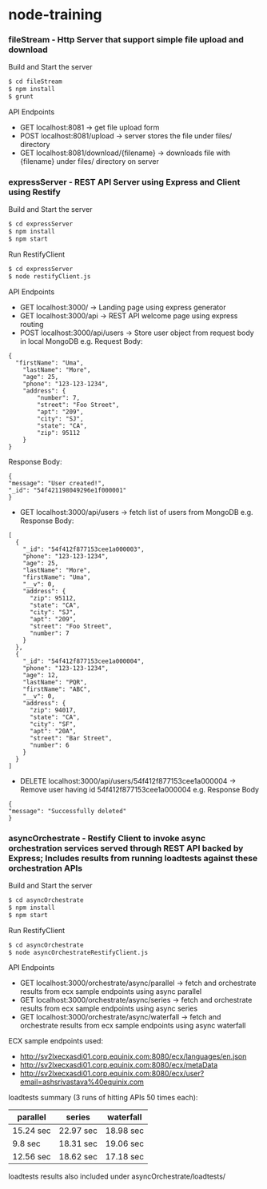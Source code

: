 # node-training

### fileStream - Http Server that support simple file upload and download

Build and Start the server
```sh
$ cd fileStream
$ npm install
$ grunt
```
API Endpoints
- GET localhost:8081 -> get file upload form
- POST localhost:8081/upload -> server stores the file under files/ directory
- GET localhost:8081/download/{filename} -> downloads file with {filename} under files/ directory on server

### expressServer - REST API Server using Express and Client using Restify

Build and Start the server
```sh
$ cd expressServer
$ npm install
$ npm start
```

Run RestifyClient
```sh
$ cd expressServer
$ node restifyClient.js
```

API Endpoints
- GET localhost:3000/ -> Landing page using express generator
- GET localhost:3000/api -> REST API welcome page using express routing
- POST localhost:3000/api/users -> Store user object from request body in local MongoDB
e.g. Request Body:
```
{
  "firstName": "Uma",
	"lastName": "More",
	"age": 25,
	"phone": "123-123-1234",
	"address": {
		"number": 7,
		"street": "Foo Street",
		"apt": "209",
		"city": "SJ",
		"state": "CA",
		"zip": 95112
	}
}
```
Response Body:
```
{
"message": "User created!",
"_id": "54f421198049296e1f000001"
}
```

- GET localhost:3000/api/users -> fetch list of users from MongoDB
e.g. Response Body:
```
[
  {
    "_id": "54f412f877153cee1a000003",
    "phone": "123-123-1234",
    "age": 25,
    "lastName": "More",
    "firstName": "Uma",
    "__v": 0,
    "address": {
      "zip": 95112,
      "state": "CA",
      "city": "SJ",
      "apt": "209",
      "street": "Foo Street",
      "number": 7
    }
  },
  {
    "_id": "54f412f877153cee1a000004",
    "phone": "123-123-1234",
    "age": 12,
    "lastName": "PQR",
    "firstName": "ABC",
    "__v": 0,
    "address": {
      "zip": 94017,
      "state": "CA",
      "city": "SF",
      "apt": "20A",
      "street": "Bar Street",
      "number": 6
    }
  }
]
```

- DELETE localhost:3000/api/users/54f412f877153cee1a000004 -> Remove user having id 54f412f877153cee1a000004
e.g. Response Body 
```
{
"message": "Successfully deleted"
}
```

### asyncOrchestrate - Restify Client to invoke async orchestration services served through REST API backed by Express; Includes results from running loadtests against these orchestration APIs

Build and Start the server
```sh
$ cd asyncOrchestrate
$ npm install
$ npm start
```

Run RestifyClient
```sh
$ cd asyncOrchestrate
$ node asyncOrchestrateRestifyClient.js
```

API Endpoints
- GET localhost:3000/orchestrate/async/parallel -> fetch and orchestrate results from ecx sample endpoints using async parallel
- GET localhost:3000/orchestrate/async/series -> fetch and orchestrate results from ecx sample endpoints using async series
- GET localhost:3000/orchestrate/async/waterfall -> fetch and orchestrate results from ecx sample endpoints using async waterfall

ECX sample endpoints used:
- http://sv2lxecxasdi01.corp.equinix.com:8080/ecx/languages/en.json
- http://sv2lxecxasdi01.corp.equinix.com:8080/ecx/metaData
- http://sv2lxecxasdi01.corp.equinix.com:8080/ecx/user?email=ashsrivastava%40equinix.com

loadtests summary (3 runs of hitting APIs 50 times each):

| parallel | series | waterfall |
| ------------- | ------------- | ------------- |
| 15.24 sec    | 22.97 sec |  18.98 sec  |
| 9.8 sec      | 18.31 sec |  19.06 sec  |
| 12.56 sec    | 18.62 sec |  17.18 sec  |

loadtests results also included under asyncOrchestrate/loadtests/
